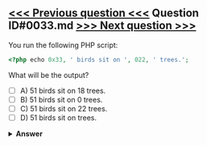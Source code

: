 [<<< Previous question <<<](0032.md)   Question ID#0033.md   [>>> Next question >>>](0034.md)
---

You run the following PHP script:
```php
<?php echo 0x33, ' birds sit on ', 022, ' trees.';
```
What will be the output?

- [ ] A) 51 birds sit on 18 trees.
- [ ] B) 51 birds sit on 0 trees.
- [ ] C) 51 birds sit on 22 trees.
- [ ] D) 51 birds sit on trees.

<details><summary><b>Answer</b></summary>
<p>
  Answer: <strong>A</strong>
</p>
</details>
